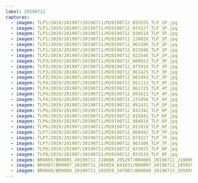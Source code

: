 ```yaml
---
label: 20190711
capturas:
  - imagem: TLP1/2019/201907/20190711/M20190712_055555_TLP_1P.jpg
  - imagem: TLP1/2019/201907/20190711/M20190712_074227_TLP_1P.jpg
  - imagem: TLP1/2019/201907/20190711/M20190712_030518_TLP_1P.jpg
  - imagem: TLP1/2019/201907/20190711/M20190711_220820_TLP_1P.jpg
  - imagem: TLP1/2019/201907/20190711/M20190712_063106_TLP_1P.jpg
  - imagem: TLP1/2019/201907/20190711/M20190712_023848_TLP_1P.jpg
  - imagem: TLP2/2019/201907/20190711/M20190712_022546_TLP_2P.jpg
  - imagem: TLP3/2019/201907/20190711/M20190712_080653_TLP_3P.jpg
  - imagem: TLP3/2019/201907/20190711/M20190712_073910_TLP_3P.jpg
  - imagem: TLP3/2019/201907/20190711/M20190712_061425_TLP_3P.jpg
  - imagem: TLP3/2019/201907/20190711/M20190712_001943_TLP_3P.jpg
  - imagem: TLP4/2019/201907/20190711/M20190712_051111_TLP_4P.jpg
  - imagem: TLP4/2019/201907/20190711/M20190712_061725_TLP_4P.jpg
  - imagem: TLP4/2019/201907/20190711/M20190712_091611_TLP_4P.jpg
  - imagem: TLP4/2019/201907/20190711/M20190711_231050_TLP_4P.jpg
  - imagem: TLP5/2019/201907/20190711/M20190712_091431_TLP_5P.jpg
  - imagem: TLP6/2019/201907/20190711/M20190712_032342_TLP_6P.jpg
  - imagem: TLP6/2019/201907/20190711/M20190712_015841_TLP_6P.jpg
  - imagem: TLP6/2019/201907/20190711/M20190712_084810_TLP_6P.jpg
  - imagem: TLP6/2019/201907/20190711/M20190712_011018_TLP_6P.jpg
  - imagem: TLP7/2019/201907/20190711/M20190712_060442_TLP_7P.jpg
  - imagem: TLP7/2019/201907/20190711/M20190712_074227_TLP_7P.jpg
  - imagem: TLP7/2019/201907/20190711/M20190712_063106_TLP_7P.jpg
  - imagem: TLP8/2019/201907/20190711/M20190712_033025_TLP_8P.jpg
  - imagem: TLP8/2019/201907/20190711/M20190712_033519_TLP_8P.jpg
  - imagem: BR0005/BR0005_20190711_210000_205297/BR0005_20190711_210000_205297_stack_24_meteors.jpg
  - imagem: BR0007/BR0007_20190711_205959_843031/BR0007_20190711_205959_843031_stack_15_meteors.jpg
  - imagem: BR0008/BR0008_20190711_205959_347007/BR0008_20190711_205959_347007_stack_5_meteors.jpg
---
```

